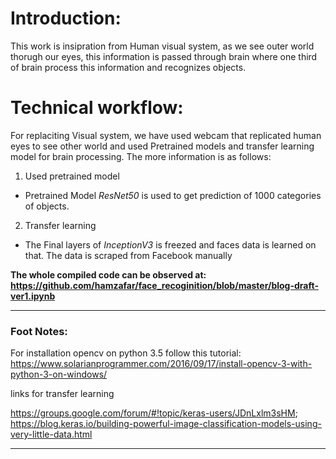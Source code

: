 # Introduction:
This work is insipration from Human visual system, as we see outer world thorugh our eyes, this information is passed through brain where one third of brain process this information and recognizes objects.

# Technical workflow:
For replaciting Visual system, we have used webcam that replicated human eyes to see other world and used Pretrained models and transfer learning model for brain processing. The more information is as follows:

1. Used pretrained model
  - Pretrained Model *ResNet50* is used to get prediction of 1000 categories of objects.
2. Transfer learning
  - The Final layers of *InceptionV3* is freezed and faces data is learned on that. The data is scraped from Facebook manually

**The whole compiled code can be observed at: https://github.com/hamzafar/face_recoginition/blob/master/blog-draft-ver1.ipynb**

----
### Foot Notes:
For installation opencv on python 3.5 follow this tutorial:
https://www.solarianprogrammer.com/2016/09/17/install-opencv-3-with-python-3-on-windows/


links for transfer learning

https://groups.google.com/forum/#!topic/keras-users/JDnLxlm3sHM; 
https://blog.keras.io/building-powerful-image-classification-models-using-very-little-data.html


---
